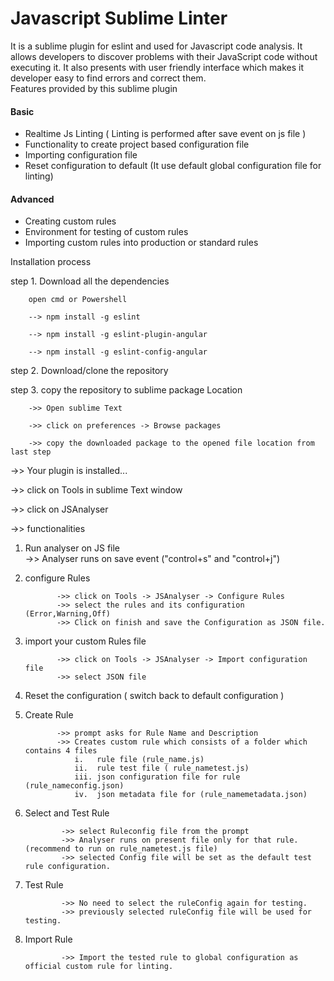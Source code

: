 Javascript Sublime Linter
====================================

It is a sublime plugin for eslint and used for Javascript code analysis. It allows developers to discover problems with their JavaScript code without executing it. It also presents with user friendly interface which makes it developer easy to find errors and correct them.</br>
Features provided by this sublime plugin 

#### Basic
- Realtime Js Linting ( Linting is performed after save event on js file )
- Functionality to create project based configuration file
- Importing configuration file
- Reset configuration to default (It use default global configuration file for linting)


#### Advanced
- Creating custom rules
- Environment for testing of custom rules
- Importing custom rules into production or standard rules


Installation process

step 1. Download all the dependencies

        open cmd or Powershell
        
        --> npm install -g eslint
  
        --> npm install -g eslint-plugin-angular
  
        --> npm install -g eslint-config-angular
  

step 2. Download/clone the repository

step 3. copy the repository to sublime package Location

        ->> Open sublime Text 

        ->> click on preferences -> Browse packages

        ->> copy the downloaded package to the opened file location from last step


->> Your plugin is installed...

->> click on Tools in sublime Text window

->> click on JSAnalyser

->> functionalities

  1. Run analyser on JS file
        
              ->> Analyser runs on save event ("control+s" and "control+j") 
  
  2. configure Rules
  
                ->> click on Tools -> JSAnalyser -> Configure Rules
                ->> select the rules and its configuration (Error,Warning,Off)
                ->> Click on finish and save the Configuration as JSON file.
  
  
  3. import your custom Rules file
            
                ->> click on Tools -> JSAnalyser -> Import configuration file
                ->> select JSON file

  4. Reset the configuration ( switch back to default configuration )
        
  5. Create Rule
        
                ->> prompt asks for Rule Name and Description 
                ->> Creates custom rule which consists of a folder which contains 4 files
                    i.   rule file (rule_name.js)
                    ii.  rule test file ( rule_nametest.js)
                    iii. json configuration file for rule (rule_nameconfig.json)
                    iv.  json metadata file for (rule_namemetadata.json)
  
  6. Select and Test Rule
        
                 ->> select Ruleconfig file from the prompt 
                 ->> Analyser runs on present file only for that rule.(recommend to run on rule_nametest.js file)
                 ->> selected Config file will be set as the default test rule configuration.
         
  7. Test Rule
      
                 ->> No need to select the ruleConfig again for testing.
                 ->> previously selected ruleConfig file will be used for testing.
         
  8. Import Rule
  
                 ->> Import the tested rule to global configuration as official custom rule for linting.  
